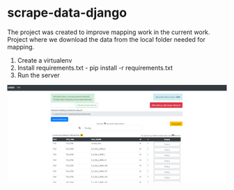 # scrape-data-django
The project was created to improve mapping work in the current work.
Project where we download the data from the local folder needed for mapping.
1. Create a virtualenv
2. Install requirements.txt - pip install -r requirements.txt
3. Run the server

![alt text](https://raw.githubusercontent.com/marcmas/scrape-data-django/master/scrape_data.png)

